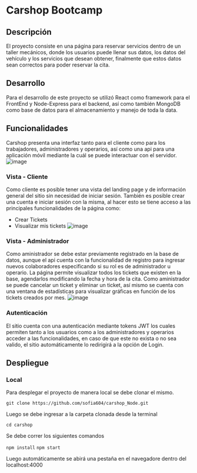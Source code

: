 # Carshop Bootcamp 

## Descripción

El proyecto consiste en una página para reservar servicios dentro de un taller mecánicos, donde los usuarios puede llenar sus datos, los datos
del vehículo y los servicios que desean obtener, finalmente que estos datos sean correctos para poder reservar la cita. 

## Desarrollo
Para el desarrollo de este proyecto se utilizó React como framework para el FrontEnd y Node-Express para el backend, así como también MongoDB como base de datos
para el almacenamiento y manejo de toda la data.

## Funcionalidades
Carshop presenta una interfaz tanto para el cliente como para los trabajadores, administradores y operarios, así como una api para una aplicación móvil mediante la cuál se puede interactuar con el servidor.
![image](https://github.com/sofia604/carshop_Node/assets/51239054/c0f1d9c3-fec2-4f50-9dda-9fe09edabb80)
### Vista - Cliente 
Como cliente es posible tener una vista del landing page y de información general del sitio sin necesidad de iniciar sesión.
También es posible crear una cuenta e iniciar sesión con la misma, al hacer esto se tiene acceso a las principales funcionalidades de la página como:
- Crear Tickets
- Visualizar mis tickets
![image](https://github.com/sofia604/carshop_Node/assets/51239054/38c544d1-3425-45b8-bbee-093da286390c)
### Vista - Administrador
Como aministrador se debe estar previamente registrado en la base de datos, aunque el api cuenta con la funcionalidad de registro para ingresar nuevos colaboradores
especificando si su rol es de administrador u operario.
La página permite visualizar todos los tickets que existen en la base, agendarlos modificando la fecha y hora de la cita.
Como aministrador se puede cancelar un ticket y eliminar un ticket, así mismo se cuenta con una ventana de estadísticas para visualizar gráficas en función de los
tickets creados por mes. 
![image](https://github.com/sofia604/carshop_Node/assets/51239054/4d38c99c-ef3d-49cf-802b-17318ebe4bba)
### Autenticación
El sitio cuenta con una autenticación mediante tokens JWT los cuales permiten tanto a los usuarios como a los administradores y operarios acceder a las funcionalidades, en caso de que este no exista o no sea valido, el sitio automáticamente lo redirigirá a la opción de Login. 

## Despliegue
### Local
Para desplegar el proyecto de manera local se debe clonar el mismo.

```git clone https://github.com/sofia604/carshop_Node.git```

Luego se debe ingresar a la carpeta clonada desde la terminal

```cd carshop```

Se debe correr los siguientes comandos

```npm install```
```npm start```

Luego automáticamente se abirá una pestaña en el navegadore dentro del localhost:4000


